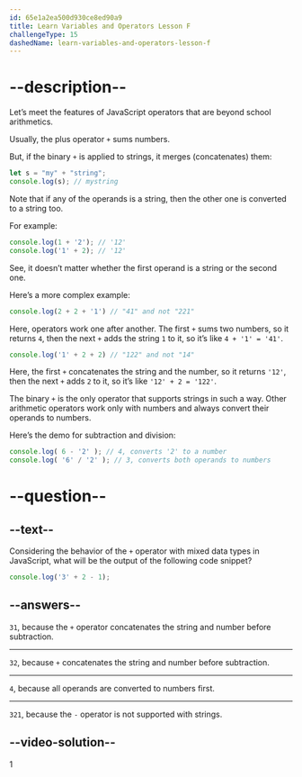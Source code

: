 ```yaml
---
id: 65e1a2ea500d930ce8ed90a9
title: Learn Variables and Operators Lesson F
challengeType: 15
dashedName: learn-variables-and-operators-lesson-f
---
```


# --description--

Let’s meet the features of JavaScript operators that are beyond school arithmetics.

Usually, the plus operator `+` sums numbers.

But, if the binary `+` is applied to strings, it merges (concatenates) them:

```js
let s = "my" + "string";
console.log(s); // mystring
```

Note that if any of the operands is a string, then the other one is converted to a string too.

For example:

```js
console.log(1 + '2'); // '12'
console.log('1' + 2); // '12'
```

See, it doesn’t matter whether the first operand is a string or the second one.

Here’s a more complex example:

```js
console.log(2 + 2 + '1') // "41" and not "221"
```

Here, operators work one after another. The first `+` sums two numbers, so it returns `4`, then the next `+`   adds the string `1` to it, so it’s like `4 + '1' = '41'`.

```js
console.log('1' + 2 + 2) // "122" and not "14"
```

Here, the first `+` concatenates the string and the number, so it returns `'12'`, then the next `+` adds `2` to it, so it’s like `'12' + 2 = '122'`.

The binary `+` is the only operator that supports strings in such a way. Other arithmetic operators work only with numbers and always convert their operands to numbers.

Here’s the demo for subtraction and division:

```js
console.log( 6 - '2' ); // 4, converts '2' to a number
console.log( '6' / '2' ); // 3, converts both operands to numbers
```

# --question--

## --text--
Considering the behavior of the `+` operator with mixed data types in JavaScript, what will be the output of the following code snippet?

```js
console.log('3' + 2 - 1);
```

## --answers--

`31`, because the `+` operator concatenates the string and number before subtraction.

---

`32`, because `+` concatenates the string and number before subtraction.

---

`4`, because all operands are converted to numbers first.

---

`321`, because the `-` operator is not supported with strings.

## --video-solution--

1
